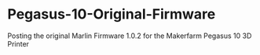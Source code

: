 # Pegasus-10-Original-Firmware
Posting the original Marlin Firmware 1.0.2 for the Makerfarm Pegasus 10 3D Printer
